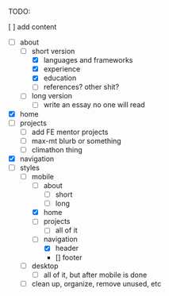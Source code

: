 TODO:

[ ] add content

- [ ] about
  - [ ] short version
    - [x] languages and frameworks
    - [x] experience
    - [x] education
    - [ ] references? other shit?
  - [ ] long version
    - [ ] write an essay no one will read
- [x] home
- [ ] projects
  - [ ] add FE mentor projects
  - [ ] max-mt blurb or something
  - [ ] climathon thing
- [x] navigation
- [ ] styles
  - [ ] mobile
    - [ ] about
      - [ ] short
      - [ ] long
    - [x] home
    - [ ] projects
      - [ ] all of it
    - [ ] navigation
      - [x] header
      - [] footer
  - [ ] desktop
    - [ ] all of it, but after mobile is done
  - [ ] clean up, organize, remove unused, etc
